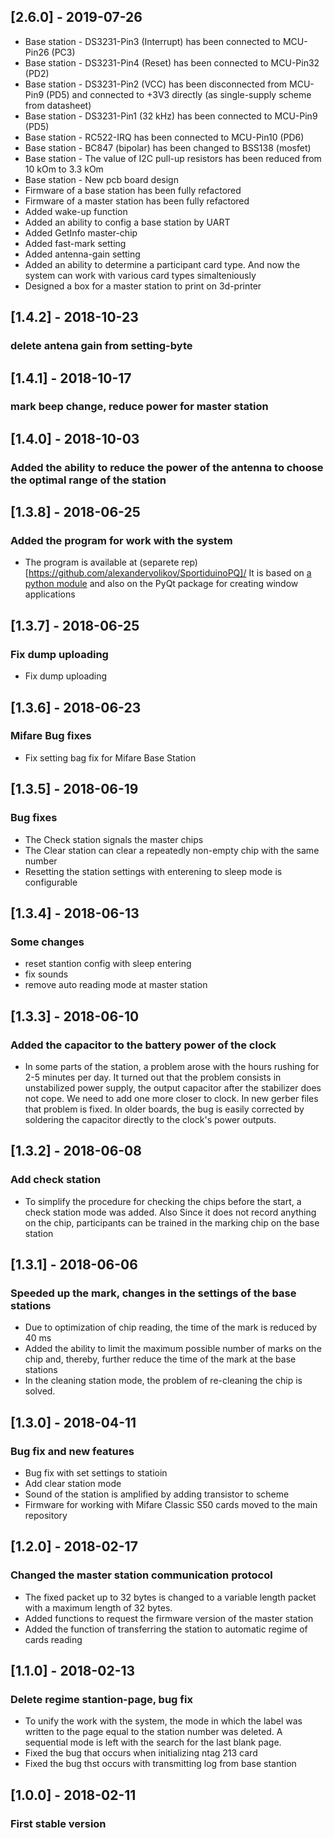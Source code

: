 ## [2.6.0] - 2019-07-26
- Base station - DS3231-Pin3 (Interrupt) has been connected to MCU-Pin26 (PC3)
- Base station - DS3231-Pin4 (Reset) has been connected to MCU-Pin32 (PD2)
- Base station - DS3231-Pin2 (VCC) has been disconnected from MCU-Pin9 (PD5) and connected to +3V3 directly (as single-supply scheme from datasheet)
- Base station - DS3231-Pin1 (32 kHz) has been connected to MCU-Pin9 (PD5)
- Base station - RC522-IRQ has been connected to MCU-Pin10 (PD6)
- Base station - BC847 (bipolar) has been changed to BSS138 (mosfet)
- Base station - The value of I2C pull-up resistors has been reduced from 10 kOm to 3.3 kOm
- Base station - New pcb board design
- Firmware of a base station has been fully refactored
- Firmware of a master station has been fully refactored
- Added wake-up function
- Added an ability to config a base station by UART
- Added GetInfo master-chip
- Added fast-mark setting
- Added antenna-gain setting
- Added an ability to determine a participant card type. And now the system can work with various card types simalteniously
- Designed a box for a master station to print on 3d-printer

## [1.4.2] - 2018-10-23
### delete antena gain from setting-byte

## [1.4.1] - 2018-10-17
### mark beep change, reduce power for master station

## [1.4.0] - 2018-10-03
### Added the ability to reduce the power of the antenna to choose the optimal range of the station

## [1.3.8] - 2018-06-25
### Added the program for work with the system
- The program is available at (separete rep)[https://github.com/alexandervolikov/SportiduinoPQ]/ It is
based on [a python module](https://github.com/alexandervolikov/sportiduinoPython) and also on the PyQt package for creating window applications

## [1.3.7] - 2018-06-25
### Fix dump uploading
- Fix dump uploading

## [1.3.6] - 2018-06-23
### Mifare Bug fixes
- Fix setting bag fix for Mifare Base Station

## [1.3.5] - 2018-06-19
### Bug fixes
- The Check station signals the master chips
- The Clear station can clear a repeatedly non-empty chip with the same number
- Resetting the station settings with enterening to sleep mode is configurable

## [1.3.4] - 2018-06-13
### Some changes
- reset stantion config with sleep entering
- fix sounds
- remove auto reading mode at master station

## [1.3.3] - 2018-06-10
### Added the capacitor to the battery power of the clock
- In some parts of the station, a problem arose with the hours rushing for 2-5 minutes per day. It turned out that the problem consists in unstabilized power supply, the output capacitor after the stabilizer does not cope. We need to add one more closer to clock. In new gerber files that problem is fixed. In older boards, the bug is easily corrected by soldering the capacitor directly to the clock's power outputs.

## [1.3.2] - 2018-06-08
### Add check station
- To simplify the procedure for checking the chips before the start, a check station mode was added. Also Since it does not record anything on the chip, participants can be trained in the marking chip on the base station

## [1.3.1] - 2018-06-06
### Speeded up the mark, changes in the settings of the base stations
- Due to optimization of chip reading, the time of the mark is reduced by 40 ms
- Added the ability to limit the maximum possible number of marks on the chip and, thereby, further reduce the time of the mark at the base stations
- In the cleaning station mode, the problem of re-cleaning the chip is solved.

## [1.3.0] - 2018-04-11
### Bug fix and new features
- Bug fix with set settings to statioin
- Add clear station mode
- Sound of the station is amplified by adding transistor to scheme
- Firmware for working with Mifare Classic S50 cards moved to the main repository

## [1.2.0] - 2018-02-17
### Changed the master station communication protocol
- The fixed packet up to 32 bytes is changed to a variable length packet with a maximum length of 32 bytes.
- Added functions to request the firmware version of the master station
- Added the function of transferring the station to automatic regime of cards reading

## [1.1.0] - 2018-02-13
### Delete regime stantion-page, bug fix
- To unify the work with the system, the mode in which the label was written to the page equal to the station number was deleted. A sequential mode is left with the search for the last blank page.
- Fixed the bug that occurs when initializing ntag 213 card
- Fixed the bug thst occurs with transmitting log from base stantion

## [1.0.0] - 2018-02-11
### First stable version
